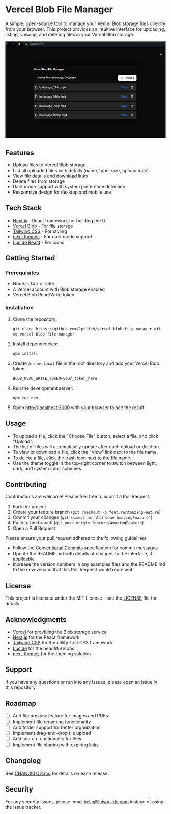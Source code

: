 # Vercel Blob File Manager

A simple, open-source tool to manage your Vercel Blob storage files directly from your browser. This project provides an intuitive interface for uploading, listing, viewing, and deleting files in your Vercel Blob storage.

![Vercel Blob File Manager Screenshot](public/screenshot.png)

## Features

- Upload files to Vercel Blob storage
- List all uploaded files with details (name, type, size, upload date)
- View file details and download links
- Delete files from storage
- Dark mode support with system preference detection
- Responsive design for desktop and mobile use

## Tech Stack

- [Next.js](https://nextjs.org/) - React framework for building the UI
- [Vercel Blob](https://vercel.com/docs/concepts/storage/blob) - For file storage
- [Tailwind CSS](https://tailwindcss.com/) - For styling
- [next-themes](https://github.com/pacocoursey/next-themes) - For dark mode support
- [Lucide React](https://lucide.dev/) - For icons

## Getting Started

### Prerequisites

- Node.js 14.x or later
- A Vercel account with Blob storage enabled
- Vercel Blob Read/Write token

### Installation

1. Clone the repository:
   ```
   git clone https://github.com/lpolish/vercel-blob-file-manager.git
   cd vercel-blob-file-manager
   ```

2. Install dependencies:
   ```
   npm install
   ```

3. Create a `.env.local` file in the root directory and add your Vercel Blob token:
   ```
   BLOB_READ_WRITE_TOKEN=your_token_here
   ```

4. Run the development server:
   ```
   npm run dev
   ```

5. Open [http://localhost:3000](http://localhost:3000) with your browser to see the result.

## Usage

- To upload a file, click the "Choose File" button, select a file, and click "Upload".
- The list of files will automatically update after each upload or deletion.
- To view or download a file, click the "View" link next to the file name.
- To delete a file, click the trash icon next to the file name.
- Use the theme toggle in the top-right corner to switch between light, dark, and system color schemes.

## Contributing

Contributions are welcome! Please feel free to submit a Pull Request.

1. Fork the project
2. Create your feature branch (`git checkout -b feature/AmazingFeature`)
3. Commit your changes (`git commit -m 'Add some AmazingFeature'`)
4. Push to the branch (`git push origin feature/AmazingFeature`)
5. Open a Pull Request

Please ensure your pull request adheres to the following guidelines:
- Follow the [Conventional Commits](https://www.conventionalcommits.org/) specification for commit messages
- Update the README.md with details of changes to the interface, if applicable
- Increase the version numbers in any examples files and the README.md to the new version that this Pull Request would represent

## License

This project is licensed under the MIT License - see the [LICENSE](LICENSE) file for details.

## Acknowledgments

- [Vercel](https://vercel.com) for providing the Blob storage service
- [Next.js](https://nextjs.org) for the React framework
- [Tailwind CSS](https://tailwindcss.com) for the utility-first CSS framework
- [Lucide](https://lucide.dev) for the beautiful icons
- [next-themes](https://github.com/pacocoursey/next-themes) for the theming solution

## Support

If you have any questions or run into any issues, please open an issue in this repository.

## Roadmap

- [ ] Add file preview feature for images and PDFs
- [ ] Implement file renaming functionality
- [ ] Add folder support for better organization
- [ ] Implement drag-and-drop file upload
- [ ] Add search functionality for files
- [ ] Implement file sharing with expiring links

## Changelog

See [CHANGELOG.md](CHANGELOG.md) for details on each release.

## Security

For any security issues, please email hello@luispulido.com instead of using the issue tracker.